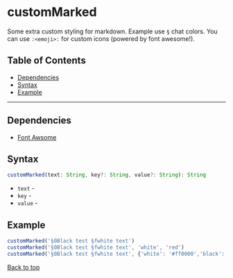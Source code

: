 # customMarked
Some extra custom styling for markdown. Example use `§` chat colors. You can use `:<emoji>:` for custom icons (powered by font awesome!).
## Table of Contents
- [Dependencies](#dependencies)
- [Syntax](#syntax)
- [Example](#example)
---

## Dependencies
- [Font Awsome](dependencies.md#font-awsome)
## Syntax
```typescript
customMarked(text: String, key?: String, value?: String): String
```
- `text` - 
- `key` - 
- `value` - 
## Example
```js
customMarked('§0Black test §fwhite text')
customMarked('§0Black test §fwhite text', 'white', 'red')
customMarked('§0Black test §fwhite text', {'white': '#ff0000','black': '#0000ff'})
```
[Back to top](#)